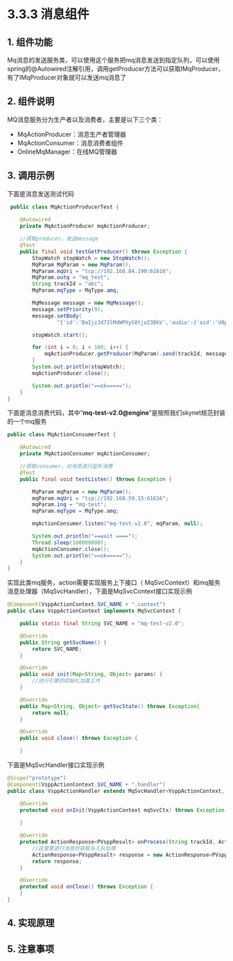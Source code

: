 # 3.3.3 消息组件

## 1. 组件功能

Mq消息的发送服务类，可以使用这个服务把mq消息发送到指定队列，可以使用spring的@Autowired注解引用，调用getProducer方法可以获取IMqProducer，有了IMqProducer对象就可以发送mq消息了

## 2. 组件说明

MQ消息服务分为生产者以及消费者，主要是以下三个类：

* MqActionProducer：消息生产者管理器
* MqActionConsumer：消息消费者组件
* OnlineMqManager：在线MQ管理器

## 3. 调用示例

下面是消息发送测试代码

```java
 public class MqActionProducerTest {
 
    @Autowired
	private MqActionProducer mqActionProducer;

	//获取producer，发送message
	@Test
	public final void testGetProducer() throws Exception {
		StopWatch stopWatch = new StopWatch();
		MqParam MqParam = new MqParam();
		MqParam.mqUri = "tcp://192.168.84.190:61616";
		MqParam.outq = "mq_test";
		String trackId = "abc";
		MqParam.mqType = MqType.amq;

		MqMessage message = new MqMessage();
		message.setPriority(9);
		message.setBody(
				"{'id':'BaIjzJd73lMdWPXyS8tju23BkV','audio':{'aid':'U8pCY52ejHIIpY4uAqig0LpNdO','bits':16,'chnl':1,'encoding':1,'offset':0,'rate':8000,'spkn':1,'uri':'http://192.168.84.190:46029/U8pCY52ejHIIpY4uAqig0LpNdO_wav.bin'},'resId':0,'type':2,'tags':{}}");

		stopWatch.start();

		for (int i = 0; i < 100; i++) {
			mqActionProducer.getProducer(MqParam).send(trackId, message);
		}
		System.out.println(stopWatch);
		mqActionProducer.close();

		System.out.println("==ok=====");
	}
}
```

下面是消息消费代码，其中“**mq-test-v2.0@engine**”是按照我们skynet规范封装的一个mq服务

```java
public class MqActionConsumerTest {

	@Autowired
	private MqActionConsumer mqActionConsumer;

	//获取consumer，对消息进行监听消费
	@Test
	public final void testListen() throws Exception {

		MqParam mqParam = new MqParam();
		mqParam.mqUri = "tcp://192.168.59.15:61616";
		mqParam.inq = "mq-test";
		mqParam.mqType = MqType.amq;

		mqActionConsumer.listen("mq-test-v2.0", mqParam, null);

		System.out.println("==wait ====");
		Thread.sleep(100000000);
		mqActionConsumer.close();
		System.out.println("==ok=====");
	}
}

```

实现此类mq服务，action需要实现服务上下接口（ MqSvcContext）和mq服务消息处理器（MqSvcHandler），下面是MqSvcContext接口实现示例

```java
@Component(VsppActionContext.SVC_NAME + ".context")
public class VsppActionContext implements MqSvcContext {

	public static final String SVC_NAME = "mq-test-v2.0";

	@Override
	public String getSvcName() {
		return SVC_NAME;
	}

	@Override
	public void init(Map<String, Object> params) {
	    //进行引擎的初始化加载工作
	}

	@Override
	public Map<String, Object> getSvcState() throws Exception{
		return null;
	}

	@Override
	public void close() throws Exception {

	}
```

 下面是MqSvcHandler接口实现示例

```java
@Scope("prototype")
@Component(VsppActionContext.SVC_NAME + ".handler")
public class VsppActionHandler extends MqSvcHandler<VsppActionContext, PVsppParam, PVsppResult> {

	@Override
	protected void onInit(VsppActionContext mqSvcCtx) throws Exception {
	
	}

	@Override
	protected ActionResponse<PVsppResult> onProcess(String trackId, ActionRequest<PVsppParam> request, VsppActionContext mqSvcCtx) {
	    //这里要进行消息的获取与入队处理
		ActionResponse<PVsppResult> response = new ActionResponse<PVsppResult>(request.getBizId());
		return response;
	}

	@Override
	protected void onClose() throws Exception {
	}
}
```

## 4. 实现原理

## 5. 注意事项

